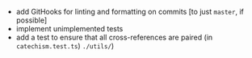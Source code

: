 - add GitHooks for linting and formatting on commits [to just `master`, if possible]
- implement unimplemented tests
- add a test to ensure that all cross-references are paired (in `catechism.test.ts`) `./utils/`)

